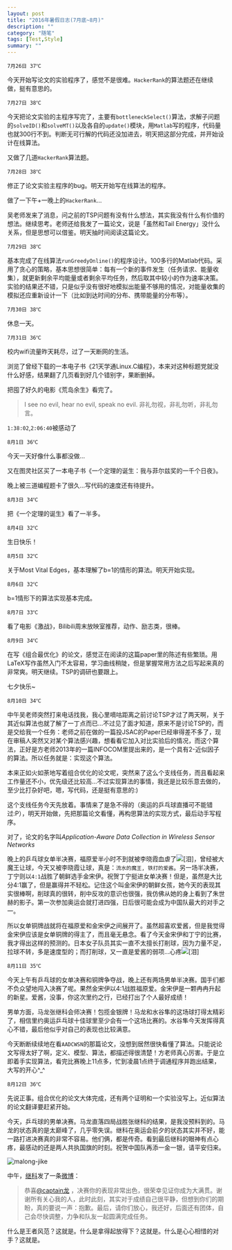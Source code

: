 ```yaml
---
layout: post
title: "2016年暑假日志(7月底~8月)"
description: ""
category: "随笔"
tags: [Test,Style]
summary: ""
---
```


`7月26日 37℃`

今天开始写论文的实验程序了，感觉不是很难。`HackerRank`的算法题还在继续做，挺有意思的。

`7月27日 38℃`

今天把论文实验的主程序写完了，主要有`bottleneckSelect()`算法，求解子问题的`solveID()`和`solveMT()`以及各自的`update()`模块，用`Matlab`写的程序，代码量也就300行不到。判断无可行解的代码还没加进去，明天把这部分完成，并开始设计在线算法。

又做了几道`HackerRank`算法题。

`7月28日 38℃`

修正了论文实验主程序的bug。明天开始写在线算法的程序。

做了一下午+一晚上的`HackerRank`...

吴老师发来了消息，问之前的TSP问题有没有什么想法，其实我没有什么有价值的想法。继续思考。老师还给我发了一篇论文，说是「虽然和Tail Energy」没什么关系，但是思想可以借鉴。明天抽时间阅读这篇论文。

`7月29日 38℃`

基本完成了在线算法`runGreedyOnline()`的程序设计。100多行的Matlab代码。采用了贪心的策略，基本思想很简单：每有一个新的事件发生（任务请求、能量收集），就更新剩余平均能量或者剩余平均任务，然后取其中较小的作为速率决策。实验的结果还不错，只是似乎没有很好地模拟出能量不够用的情况，对能量收集的模拟还应重新设计一下（比如到达时间的分布、携带能量的分布等）。

`7月30日 38℃`

休息一天。

`7月31日 36℃`

校内wifi流量昨天耗尽，过了一天断网的生活。

浏览了曾经下载的一本电子书《21天学通Linux.C编程》，本来对这种标题党就没什么好感，结果翻了几页看到好几个错别字，果断删掉。

把囤了好久的电影《荒岛余生》看完了。

>I see no evil, hear no evil, speak no evil. 非礼勿视，非礼勿听，非礼勿言。

`1:38:02`,`2:06:40`被感动了

`8月1日 36℃`

今天一天好像什么事都没做...

又在图灵社区买了一本电子书《一个定理的诞生：我与菲尔兹奖的一千个日夜》。

晚上被三道编程题卡了很久...写代码的速度还有待提升。

`8月3日 34℃`

把《一个定理的诞生》看了一半多。

`8月4日 32℃`

生日快乐！

`8月5日 32℃`

关于Most Vital Edges，基本理解了b=1的情形的算法。明天开始实现。

`8月6日 32℃`

b=1情形下的算法实现基本完成。

`8月7日 33℃`

看了电影《激战》，Bilibili周末放映室推荐，动作、励志类，很棒。

`8月9日 34℃`

在写《组合最优化》的论文，感觉正在阅读的这篇paper里的陈述有些繁琐。用LaTeX写作虽然入门不太容易，学习曲线稍陡，但是掌握常用方法之后写起来真的非常爽。明天继续。TSP的调研也要跟上。

七夕快乐~

`8月10日 34℃`

中午吴老师突然打来电话找我，我心里嘀咕距离之前讨论TSP才过了两天啊，关于其近似算法也就了解了一丁点而已...不过见了面才知道，原来不是讨论TSP的，而是交给我一个任务：老师之前在做的一篇投JSAC的Paper已经审得差不多了，现在审稿人突然又对某个算法感兴趣，想看看它加入对比实验后的情况，而这个算法，正好是方老师2013年的一篇INFOCOM里提出来的，是一个具有2-近似因子的算法。所以任务就是：实现这个算法。

本来正如火如荼地写着组合优化的论文呢，突然来了这么个支线任务，而且看起来工作量还不小，优先级还比较高...不过实现算法的事情，我还是比较乐意去做的，至少比打杂好吧，嗯，写代码，还是挺有意思的:)

这个支线任务今天先放着。事情来了是急不得的（奥运的乒乓球直播可不能错过:P），明天开始做，先把那篇论文看懂，再构思算法的实现方式，最后动手写程序。

对了，论文的名字叫*Application-Aware Data Collection in Wireless Sensor Networks*

晚上的乒乓球女单半决赛，福原爱半小时不到就被李晓霞血虐了![[泪]](http://img.t.sinajs.cn/t4/appstyle/expression/ext/normal/9d/sada_org.gif)，曾经被大魔王让球，今天又被李晓霞让球，真是：`流水的魔王, 铁打的爱酱`。另一场半决赛，丁宁则以`4:1`战胜了朝鲜选手金宋伊。祝贺丁宁挺进女单决赛！但是，虽然是大比分4:1赢了，但是赢得并不轻松。记住这个叫金宋伊的朝鲜女孩，她今天的表现其实很棒啊，削球真的很转，削中反攻的意识也很强，我仿佛从她的身上看到了朱世赫的影子。第一次参加奥运会就打进四强，日后很可能会成为中国队最大的对手之一。

所以女单铜牌战就将在福原爱和金宋伊之间展开了。虽然超喜欢爱酱，但是我觉得金宋伊应该是女单铜牌的得主了，而且毫无悬念。看了今天金宋伊和丁宁的比赛，我才得出这样的预测的。日本女子队员其实一直不太擅长打削球，因为力量不足，拉球不转，多是速度型的；而打削球，又一直是爱酱的弱项...心疼![[泪]](http://img.t.sinajs.cn/t4/appstyle/expression/ext/normal/9d/sada_org.gif)

`8月11日 35℃`

今天上午有乒乓球的女单决赛和铜牌争夺战，晚上还有两场男单半决赛。国手们都不负众望地闯入决赛了呢。果然金宋伊以4:1战胜福原爱。金宋伊是一颗冉冉升起的新星。爱酱，没事，你这次里约之行，已经打出了个人最好成绩！

男单方面，马龙张继科会师决赛！包揽金银牌！马龙和水谷隼的这场球打得太精彩了，相信里约奥运乒乓球十佳球里至少会有一个这场比赛的。水谷隼今天发挥得真心不错，最后他似乎对自己的表现也比较满意。

今天断断续续地在看`AADCWSN`的那篇论文，没想到居然很快看懂了算法。只能说论文写得太好了啊，定义、模型、算法，都描述得很清楚！方老师真心厉害。于是立即着手实现算法，看完比赛晚上11点多，忙到凌晨1点终于调通程序并跑出结果，大写的开心^_^

`8月12日 36℃`

先说正事。组合优化的论文大体完成，还有两个证明和一个实验没写上。近似算法的论文翻译要赶紧开始。

今天，乒乓球的男单决赛。马龙直落四局战胜张继科的结果，是我没预料到的。马龙的状态真的是太巅峰了，几乎零失误。继科在奥运会前夕的状态其实并不好，能一路打进决赛真的非常不容易。他们俩，都是传奇。看到最后继科的眼神有点心疼，最感动的还是两人共执国旗的时刻。祝贺中国队再添一金一银，请平安归来。

![malong-jike](http://ww4.sinaimg.cn/mw690/8e3c51d5jw1f6qpd0o22ij20i80i8wha.jpg)

中午，[继科](http://weibo.com/zhangjike1988)发了一条[微博](http://weibo.com/1878206395/E3ccAj1mD?type=comment)：

>恭喜[@captain龙](http://weibo.com/n/captain%E9%BE%99?from=feed&loc=at) ，决赛你的表现非常出色，很荣幸见证你成为大满贯。谢谢所有关心我的人，此时此刻，其实对于成绩自己很平静，但想到你们的期盼，真的要说一声：抱歉。最后，请你们放心，我还好，后面还有团体，自己会尽快调整，力争和队友一起圆满完成任务。

什么是王者风范？这就是。什么是拿得起放得下？这就是。什么是心心相惜的对手？这就是。